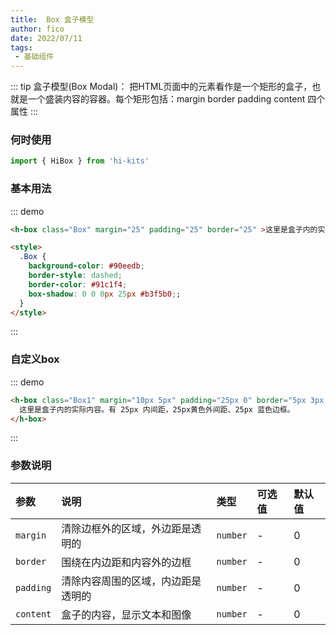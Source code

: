 ```yaml
---
title:  Box 盒子模型
author: fico
date: 2022/07/11
tags:
 - 基础组件
---
```

::: tip
盒子模型(Box Modal)： 把HTML页面中的元素看作是一个矩形的盒子，也就是一个盛装内容的容器。每个矩形包括：margin border padding content 四个属性
:::
### 何时使用

```ts
import { HiBox } from 'hi-kits'
```

### 基本用法

::: demo
```html
<h-box class="Box" margin="25" padding="25" border="25" >这里是盒子内的实际内容。有 25px 内间距，25px 绿色外间距、25px 蓝色边框。</h-box>

<style>
  .Box {
    background-color: #90eedb;
    border-style: dashed;
    border-color: #91c1f4;
    box-shadow: 0 0 0px 25px #b3f5b0;;
  }
</style>
```
:::

### 自定义box

::: demo
```html
<h-box class="Box1" margin="10px 5px" padding="25px 0" border="5px 3px 4px">
  这里是盒子内的实际内容。有 25px 内间距，25px黄色外间距、25px 蓝色边框。
</h-box>
```
:::
<style>
  .Box1 {
    background-color: #bababa;
    border-style: dashed;
    border-color: #1890ff;
    box-shadow: 0 0 0px 25px #f4e02b;
  }
</style>
### 参数说明

|参数|说明|类型|可选值|默认值
|:--|:--|:--|:-----|:---
| `margin` | 清除边框外的区域，外边距是透明的	| `number` | - | 0
| `border` | 围绕在内边距和内容外的边框	| `number` | - | 0
| `padding` | 清除内容周围的区域，内边距是透明的	| `number` | - | 0
| `content` | 盒子的内容，显示文本和图像	| `number` | - | 0


